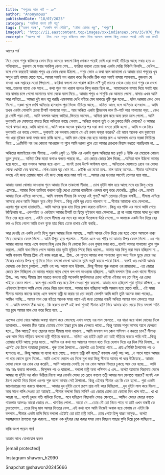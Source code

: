 ```yaml
---
title: "শশুরের কান্ড পার্ট – ১৫"
author: "Anonymous"
publishedDate: "18/07/2025"
category: "পরকিয়া বাংলা চটি গল্প"
tags: ["তরুণ বয়স্ক", "বেঙ্গলি পর্ন স্টোরি", "বৌমা চোদার গল্প", "শশুর"]
imageUrl: "http://i1.eastcontent.top/images/xxxindiansex.pro/35/070_for_camera.jpg"
excerpt: "আগের পর্ব   নিচে নেমে শশুর বাকিদের ফোন দিয়ে আসতে বললো কিসু দোকান পরেই দেখি ওরা সবাই দাঁড়িয়ে আছে সবার হাত এ শপিংব্যাগ… বুঝলাম যে সবার সবকিসু কেনা শেষ…. ফারিহা বললো তোর জন্য একটা সেক্সি বিকিনি কিনসি… দে..."
---
```


আগের পর্ব


নিচে নেমে শশুর বাকিদের ফোন দিয়ে আসতে বললো কিসু দোকান পরেই দেখি ওরা সবাই দাঁড়িয়ে আছে সবার হাত এ শপিংব্যাগ… বুঝলাম যে সবার সবকিসু কেনা শেষ…. ফারিহা বললো তোর জন্য একটা সেক্সি বিকিনি কিনসি… দেখিস…. বলে শেষ করতেই আমার শশুর এর ফোন বেজে উঠলো… শশুর ফোন এ কথা বলে জানালো যে আমার চাচা শশুরের খুব অসুখ তাই বাসায় যেতে হবে.. আমরা সবাই মন খারাপ করে সিএনজি ঠিক করে সবাই বাসায় আসলাম.. বুজলাম যে যাওয়া এক সপ্তাহের মতো পিছালো… ফারিহা বললো মন খারাপ করিস না? তুই গ্রামের থেকে তোর চাচা শশুর কে দেখে আয়..তারপর যাবো এক সাথে…. কথা শুনে মন খারাপ হলেও কিসু করার ছিল না… আমাদেরকে বাসায় দিয়ে সবাই যার যার বাসায় চলে গেলো আমাদের বাসা থেকে ব্যাগ নিয়ে… আমার শশুর ও শাশুড়ি কে আনতে গেলো.. বাসায় এখন আমি আর অনিতা…. আমরা দুই জন গল্প করছি এমনসময় দেখি বাইরে মেঘ ডাকছে বৃষ্টি শুরু হলো…. হটাৎ দরজায় কেও বেল দিলো… দরজা খুলে দেখি অনিতার হাসব্যান্ড পুরা ভিজে দাঁড়িয়ে আছে… অনিতা আছে বলে অনিতার হাসব্যান্ড…. আমি তখন একটা গোলাপি ঢোলা টিশার্ট পালাজো পড়া… আর অনিতা একটা স্লীভলেস লাল টি-শার্ট আর পালাজো পড়া… কেও ব্রা পেন্টি পড়া নেই… আমি বললাম আছে ভাইয়া..ভিতরে আসেন… অনিতা রাগ করে অন্য রুমে চলে গেলো… আমি দুলাভাই কে সোফাতে বসতে দিয়ে অনিতার কাছে গেলাম… অনিতা বললো তুই ও কে ঢুকতে দিলি কোনো? ও আমার সাথে ঝগড়া করে..আমি যাবো না…আমি ওকে অনেক বুঝানোর পর ওরা কথা বলতে রাজি হলো .. আমি ও কে নিয়ে দুলাভাই এর কাছে গেলাম… দুলাভাই কে বললাম কোনো যে এই রকম ঝগড়া করেন? এই ভাবে অনেক খান বুঝানোর পর ওরা দুইজন কথা বলার জন্য রাজি হলো… আমি রুম থেকে বের হয়ে আমার রুম এ আসলাম ওদের দরজা ভিড়িয়ে দিয়ে… ১৫মিনিট পর ওর কোনো আওয়াজ না শুনে আমি দরজা খুলে তো আমার চোখকে বিশ্বাস করতে পারছিলাম না…..


অনিতার জামাইয়ের নাম সীমান্ত… একটা ৫ফুট ১১ ইঞ্চি এর একটা পুরুষ অনিতার মত ৪ফুট ৫ ইঞ্চি এর মেয়েকে কোলে তুলে চুদছে…. অনিতা ঠিক মতো কথাও বলতে পারছে না… এত জোরে জোরে ঠাপ দিচ্ছে….অনিতা বলে উঠলো আমার হয়ে যাবে… হায় ভগবান আমার হয়ে এলো…. বলেই চোখ উল্টে অর্গাজম হলো… অনিতাকে সোফাতে রেখে ওর ভোদা থেকে ধোনটা বের করলো… দেখি তেমন বড় ধোন না… ৬ইঞ্চি এর মতো হবে…বাল আছে অনেক… সীমান্ত অনিতাকে বলছে এই জন্য তোমার সাথে এই জন্য সেক্স করে মজা পাই না….আমার বের হওয়ার আগেই তোমার হয়ে যায়…


আমার দরজা খোলার আওয়াজ শুনে আমার দিকে তাকালো সীমান্ত… চোখ দুইটা লাল হয়ে আছে মনে হয় কিসু খেয়ে এসেছে… আমার দিকে তাকিয়ে বললো তন্নী দেখো তোমার বান্ধবীকে একদম কাবু করে ফেলেছি…তুমিও এস…বলেই আমার দিকে এগিয়ে আসলো… আমি বললাম সীমান্ত কি বলছো এই গুলা? আমি তোমার বৌয়ের বান্ধবী…. সীমান্ত এগিয়ে আসছে দেখে আমি পিছনে ঘুরে দৌড় দিলাম… কিন্তু বেশি দূর যেতে পারলাম না….সীমান্ত আমাকে ধরে ফেললো… এরপর শুরু হলো হাতাহাতি… আমি আমার বুকে হাত দিয়ে রক্ষা করতে চাইলাম.. কিন্তু ওর শক্তি এর সাথে আমি পেরে উঠছিলাম না… একপর্যায়ে ও একটানে আমার টিশার্ট তা ছিড়ে দুইভাগ করে ফেললো… ব্রা না পরায় আমার সাদা দুধ লাফ দিয়ে বের হয়ে এলো… এইটা দেখে সীমান্ত এর মনে হয় আরো উত্তেজনা উঠে গেলো…ও আমাকে একটা টান দিয়ে বের রুম এ নিয়ে গেলো আমি তখন বুকে হাত দিয়ে ঢেকে রাখার চেষ্টা করছি..


আর দেখছি যে একটা নেংটা হিন্দু পুরুষ আমার দিকে আসছে… আমি আবার দৌড় দিয়ে বের হতে গেলে আমাকে ধাক্কা দিয়ে মেঝেতে ফেলে দিলো… আমি উপুড় হয়ে পড়লাম… সীমান্ত এসে ওর শরীর তা আমার উপর ফেলে দিলো… এর পর আমার কানের আছে এসে বললো হিন্দু ধোন নিও নি কোনো দিন এখন বুঝবে মজা কত…বলেই আমার পালাজো খুলে শুরু করলো…আমি বাধা দিতে গেলে আমার হাত দুটো মুড়িয়ে পিছে নিয়ে ধরলো… আমার আর কিসু করা সম্ভব হচ্ছিলো না… আমি বললাম সীমান্ত প্লিজ এই কাজ করো না… প্লিজ.. কে শুনবে আমার কথা পালাজো খুলে অন্য দিকে ছুড়ে মেরে ওর নিজের ধোনের উপর থু থু দিতে দিতে বললো দেখো আমাকে তুমি সন্তুষ্ট করতে পারো কিনা… বলেই ওর ধোনটা আমার ভোদায় এক ঠাপে ঢুকালো…আমি ওহ আঃ আস্তে বলে উঠলাম…কিন্তু সীমান্ত শুরু করলো ওর রামচোদা… এত জোরে জোরে ঠাপ দিচ্ছিলো যে আমার পাছার সাথে লেগে থপ থপ আওয়াজ হচ্ছিলো… আমি বললাম প্লিজ এখন থামো সীমান্ত প্লিজ.. আঃ আহঃ সীমান্ত ঠাপ মারতে বললো তন্নী অনেকটা মুসলিমদের চোদা খাইলা এইবার বল তো হিন্দু এর চোদা খাইতে কেমন লাগে… বলে পুরা ধোনটা বের করে ঠাপ দেওয়া শুরু করলো.. আমার মনে হচ্ছিলো পুরা দুনিয়া কাঁপছে… ও এইভাবে ঠাপালে আমি মেঝে ভেঙে নিচে চলে যাবো.. আমার মনে হচ্ছিলো আমি অজ্ঞান হয়ে যেতে পারি… এই সময় সীমান্ত আমার কানের কাছে এসে বললো তন্নী যা করার তা তো করেই ফেলসি আমি জানি তুমি অনেক মজা পাচ্ছো… আমিও পাচ্ছি… আমার মাল বের হইতে অনেক সময় লাগে এই জন্য তোমার বান্ধবী অনিতা আমার মাল ফেলতে পারে না….আমি বললাম ঠিক আছে.. কি করতে হবে? এই কথা শুনেই সীমান্ত হাসি দিয়ে আমার হাত ছেড়ে দিয়ে বললো শান্তি মত চুদে আমার মাল বের করে দিতে হবে….


এতক্ষন চোদা খেয়ে আমার অবস্থা খারাপ করে ফেলেছে এখন বলছে ওর মাল ফেলতে.. ওর খাড়া হয়ে থাকা ধোনের দিকে তাকালাম… বললাম ঠিক আছে তোমার যেমন ইচ্ছা চুদে মাল ফেলতে পারো… কিন্তু আমার শশুর আসার আগে ফেলতে হবে… ঠিক আছে? বাধ্য ছেলের মতো সীমান্ত মাথা নাড়লো… আমি বললাম বল কোন পসিশন এ করতে চাও? সীমান্ত এক লাফ দিয়ে দাঁড়িয়ে বললো তন্নী দাঁড়িয়ে করবো… অনিতা এর হাইট ছোট তো তাই দাঁড়িয়ে করতে পারি নাই…কিন্তু তোমার হাইট আছে চুদার মতো… আমিও ওর কথা মত আয়নার সামনে হাত দিয়ে হেলান দিয়ে ওর দিক পিঠ দিলাম… ও এসেই এক ঠাপে আবারো ঢুকালো.. শুরু হলো ঠাপানো… ছেলেটা এত ঠাপাতে পারে…. প্রায় ৫মিনিট ঠাপানোর পর ও হাপাচ্ছে না… কিন্তু আমার পা ব্যাথা হয়ে গেছে… বললো তন্নী কষ্ট হচ্ছে? বললাম একটু আঃ আঃ…ও সাথে সাথে আমার পা ধরে কোলে তুলে নিলো… আমি এখনো দেয়াল এর দিকে মুখ করা কিন্তু সীমান্ত আমার পা ধরে উঠিয়েছে… আমার ভোদা থেকে ওর ধোন বের করেনি… আমি আয়নায় দেখছি যে ওর ধোন আমার ভিতরে ঢুকছে আর বের হচ্ছে…. আমি আঃ আঃ করতে লাগলাম… কিসুক্ষন পর ও থামলো… বললো তন্নী অন্য পসিশন এ এস… বলেই আমাকে বিছানায় ফেলে আমার পা দুইটা ওর কাঁধে উঠিয়ে নিলো আর ধোনটা ভোদা তে রেখে বললো তন্নী আমার মাল ফেলতে পারবে? বলেই এক ঠাপে ধোনটা দিয়ে দিলো এরপর শুরু হলো আবার সেই ঠাপানো.. কিন্তু এইবার সীমান্ত এর কি যেন হলো… পুরা একটা জানোয়ারের মত করতে থাকলো…. আমার দুধ দুইটা চেপে চেপে প্রায় নাই করে দিচ্ছিলো….দুধ দুইটা লাল করে দিলো… আর সাথে গালি দেওয়া তো আছেই….সীমান্ত বললো কিরে মাগি? এত জোরে চোদা তো কোনো দিন খাস নাই…. খা খা আরো খা… বলেই চুদার গতি বাড়িয়ে দিলো… মনে হচ্ছিলো বিছানাটা ভেঙে ফেলবে…. আমিও জোরে জোরে বলতে থাকলাম আহ্হ্হঃ আরো জোরে দে… খানকির পোলা… আরো দে….তোর বৌ তো নিতে পারে না তাই এখন বান্ধবী কে চুদতেসোস… তোর হিন্দু মাল আমার ভিতরে ফেল…এই কথা বলে আমি নিজেই অবাক হয়ে গেলাম যে এইটা কি বললাম…সীমান্ত একটা হাসি দিয়ে বললো এইটাই তো চাই তন্নী মাগি… তোর পেটে হিন্দু বাচ্চা আসুক… বলেই ভয়ঙ্করভাবে ঠাপানো শুরু করলো… মাঝে এক দুইবার বের করার সময় ধোন পিছলে পাছার ফুটা দিয়ে ঢুকে যাচ্ছিলো…

বাকি অংশ পড়েন পর্বে

আমার সাথে যোগাযোগ করুন


[email protected]

Instagram shawon_h2990

Snapchat @shawon20245666
